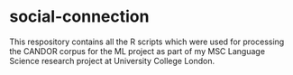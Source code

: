 # social-connection
This respository contains all the R scripts which were used for processing the CANDOR corpus for the ML project as part of my MSC Language Science research project at University College London.
